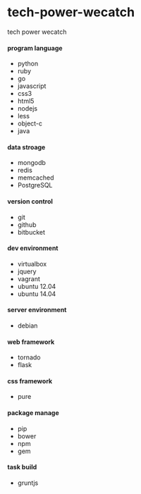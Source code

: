 tech-power-wecatch
==================

tech power wecatch


#### program language

- python
- ruby
- go
- javascript
- css3
- html5
- nodejs
- less
- object-c
- java


#### data stroage

- mongodb
- redis
- memcached
- PostgreSQL


#### version control

- git
- github
- bitbucket


#### dev environment

- virtualbox
- jquery
- vagrant
- ubuntu 12.04
- ubuntu 14.04


#### server environment

- debian


#### web framework

- tornado
- flask

#### css framework

- pure

#### package manage

- pip
- bower
- npm
- gem


#### task build

- gruntjs
